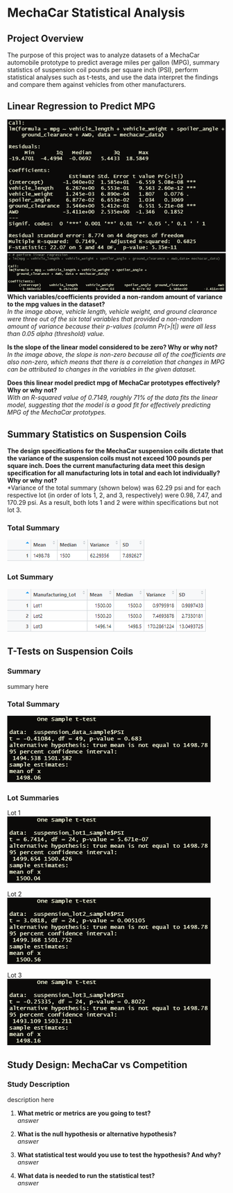 # MechaCar Statistical Analysis

## Project Overview
The purpose of this project was to analyze datasets of a MechaCar automobile prototype to predict average miles per gallon (MPG), summary statistics of suspension coil pounds per square inch (PSI), perform statistical analyses such as t-tests, and use the data interpret the findings and compare them against vehicles from other manufacturers.<br/>

## Linear Regression to Predict MPG

![Summary Statistics](Resources/d1_summary.png)<br/>
![Linear Regression](Resources/d1_lm.png)<br/>
**Which variables/coefficients provided a non-random amount of variance to the mpg values in the dataset?**</br>
*In the image above, vehicle length, vehicle weight, and ground clearance were three out of the six total variables that provided a non-random amount of variance because their p-values (column Pr(>|t|) were all less than 0.05 alpha (threshold) value.*

**Is the slope of the linear model considered to be zero? Why or why not?**</br>
*In the image above, the slope is non-zero because all of the coefficients are also non-zero, which means that there is a correlation that changes in MPG can be attributed to changes in the variables in the given dataset.*

**Does this linear model predict mpg of MechaCar prototypes effectively? Why or why not?**</br>
*With an R-squared value of 0.7149, roughly 71% of the data fits the linear model, suggesting that the model is a good fit for effectively predicting MPG of the MechaCar prototypes.*

## Summary Statistics on Suspension Coils
**The design specifications for the MechaCar suspension coils dictate that the variance of the suspension coils must not exceed 100 pounds per square inch. Does the current manufacturing data meet this design specification for all manufacturing lots in total and each lot individually? Why or why not?**</br>
*Variance of the total summary (shown below) was 62.29 psi and for each respective lot (in order of lots 1, 2, and 3, respectively) were 0.98, 7.47, and 170.29 psi. As a result, both lots 1 and 2 were within specifications but not lot 3.

### Total Summary
![Total Summary for Suspension Coils](Resources/d2_total_summary.png)<br/>

### Lot Summary
![Lot Summary for Suspension Coils](Resources/d2_lot_summary.png)<br/>


## T-Tests on Suspension Coils
### Summary
summary here

### Total Summary
![T-Test All Lots Suspension Coils](Resources/d3_all_ttest.png)<br/>

### Lot Summaries

Lot 1</br>
![T-Test Lot 1 Suspension Coils](Resources/d3_lot1_ttest.png)<br/>

Lot 2</br>
![T-Test Lot 2 Suspension Coils](Resources/d3_lot2_ttest.png)<br/>

Lot 3</br>
![T-Test Lot 3 Suspension Coils](Resources/d3_lot3_ttest.png)<br/>


## Study Design: MechaCar vs Competition
### Study Description
description here

1. **What metric or metrics are you going to test?**</br>
*answer*

2. **What is the null hypothesis or alternative hypothesis?**</br>
*answer*

3. **What statistical test would you use to test the hypothesis? And why?**</br>
*answer*

4. **What data is needed to run the statistical test?**</br>
*answer*

